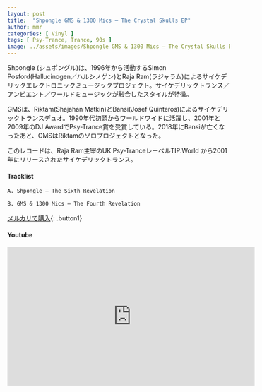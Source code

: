 ```yaml
---
layout: post
title:  "Shpongle GMS & 1300 Mics – The Crystal Skulls EP"
author: mmr
categories: [ Vinyl ]
tags: [ Psy-Trance, Trance, 90s ]
image: ../assets/images/Shpongle GMS & 1300 Mics – The Crystal Skulls EP.webp
---
```


Shpongle (シュポングル)は、1996年から活動するSimon Posford(Hallucinogen／ハルシノゲン)とRaja Ram(ラジャラム)によるサイケデリックエレクトロニックミュージックプロジェクト。サイケデリックトランス／アンビエント／ワールドミュージックが融合したスタイルが特徴。

GMSは、Riktam(Shajahan Matkin)とBansi(Josef Quinteros)によるサイケデリックトランスデュオ。1990年代初頭からワールドワイドに活躍し、2001年と2009年のDJ AwardでPsy-Trance賞を受賞している。2018年にBansiが亡くなったあと、GMSはRiktamのソロプロジェクトとなった。

このレコードは、Raja Ram主宰のUK Psy-TranceレーベルTIP.World から2001年にリリースされたサイケデリックトランス。


#### Tracklist
```md
A. Shpongle – The Sixth Revelation

B. GMS & 1300 Mics – The Fourth Revelation
```

[メルカリで購入](https://jp.mercari.com/item/m12492463134?afid=6142608987){: .button1}

#### Youtube
<iframe width="560" height="315" src="https://www.youtube.com/embed/3ENMP9DJI6Y?si=GPENtxHpDC_dxNQm" title="YouTube video player" frameborder="0" allow="accelerometer; autoplay; clipboard-write; encrypted-media; gyroscope; picture-in-picture; web-share" referrerpolicy="strict-origin-when-cross-origin" allowfullscreen></iframe>
